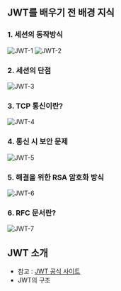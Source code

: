 ## JWT를 배우기 전 배경 지식
### 1. 세션의 동작방식
![JWT-1](https://user-images.githubusercontent.com/54302155/128668676-a7c2a011-3541-497f-a3e9-14ce7e5861ee.jpg)
![JWT-2](https://user-images.githubusercontent.com/54302155/128668729-ad2427a5-bdcd-4935-94b8-5575edca061a.jpg)
### 2. 세션의 단점
![JWT-3](https://user-images.githubusercontent.com/54302155/128668728-2dc21467-2acc-4219-8277-4f6db1309b05.jpg)
### 3. TCP 통신이란?
![JWT-4](https://user-images.githubusercontent.com/54302155/128668723-c9fe5a63-bb0f-43b0-9f2c-3c7a78f00567.jpg)
### 4. 통신 시 보안 문제
![JWT-5](https://user-images.githubusercontent.com/54302155/128668721-dc906c61-f68b-4a34-a81c-7b3c87c5e426.jpg)
### 5. 해결을 위한 RSA 암호화 방식
![JWT-6](https://user-images.githubusercontent.com/54302155/128668713-97783b45-255c-41d2-a6eb-1575e92469f2.jpg)
### 6. RFC 문서란? 
![JWT-7](https://user-images.githubusercontent.com/54302155/128668707-3ec53361-f40f-4d1c-810a-9d79126194ea.jpg)

## JWT 소개 
- 참고 : [JWT 공식 사이트](https://jwt.io/)
- JWT의 구조
